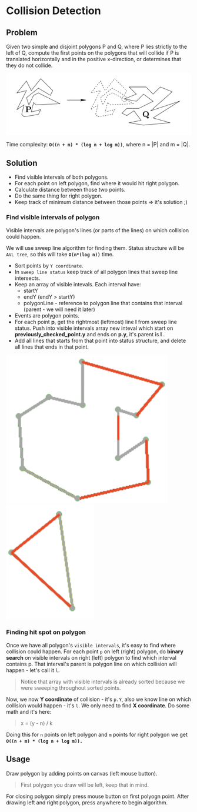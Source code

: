 # Collision Detection

## Problem
Given two simple and disjoint polygons P and Q, where P lies strictly to the left of Q, compute the first points on the polygons that will collide if P is translated horizontally and in the positive x-direction, 
or determines that they do not collide.

![Collision](img/Collision-detection.png)

Time complexity: **`O((n + m) * (log n + log m))`**, where n = |P| and m = |Q|.

## Solution
  * Find visible intervals of both polygons.
  * For each point on left polygon, find where it would hit right polygon.
  * Calculate distance between those two points.
  * Do the same thing for right polygon.
  * Keep track of minimum distance between those points => it's solution ;)
  
### Find visible intervals of polygon
Visible intervals are polygon's lines (or parts of the lines) on which collision could happen.

We will use sweep line algorithm for finding them. Status structure will be `AVL tree`, so this will take **`O(n*(log n))`** time.
 - Sort points by `Y coordinate`.
 - In `sweep line status` keep track of all polygon lines that sweep line intersects.
 - Keep an array of visible intevals. Each interval have:
   * startY 
   * endY (endY > startY)
   * polygonLine - reference to polygon line that contains that interval (parent - we will need it later)
 - Events are polygon points.  
 - For each point **p**, get the rightmost (leftmost) line **l** from sweep line status. Push into visible intervals array new inteval which start on **previously_checked_point.y** and ends on **p.y**, it's parent is **l** .
 - Add all lines that starts from that point into status structure, and delete all lines that ends in that point.
 
![visible](img/visible-right.png)
![visible](img/visible-left.png)
 
 ### Finding hit spot on polygon
Once we have all polygon's `visible intervals`, it's easy to find where collision could happen. 
For each point `p` on left (right) polygon, do **binary search** on visible intervals on right (left) polygon to find which interval contains p. That interval's parent is polygon line on which collision will happen - let's call it  `l`.
 > Notice that array with visible intervals is already sorted because we were sweeping throughout sorted points. 

Now, we now **Y coordinate** of collision - it's `p.Y`, also we know line on which collision would happen - it's `l`. We only need to find **X coordinate**. Do some math and it's here: 

> x = (y - n) / k

Doing this for `n` points on left polygon and `m` points for right polygon we get **`O((n + m) * (log n + log m)).`**
 
## Usage

Draw polygon by adding points on canvas (left mouse button).

> First polygon you draw will be left, keep that in mind.

For closing polygon simply press mouse button on first polyogn point.
After drawing left and right polygon, press anywhere to begin algorithm.


